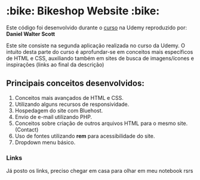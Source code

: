 <h1>:bike: Bikeshop Website :bike: </h1>

<p>Este código foi desenvolvido durante o <a href="https://www.udemy.com/course/responsive-web-design-tutorial-course-html5-css3-bootstrap/">curso</a> na Udemy reproduzido por: <b>Daniel Walter Scott</b></p>

<p>Este site consiste na segunda aplicação realizada no curso da Udemy. O intuito desta parte do curso é aprofundar-se em conceitos mais específicos de HTML e CSS, auxiliando também em sites de busca de imagens/ícones e inspirações (links ao final da descrição) </p>

<h2>Principais conceitos desenvolvidos:</h2>

<ol>
    <li>Conceitos mais avançados de HTML e CSS.</li>
    <li>Utilizando alguns recursos de responsividade.</li>
    <li>Hospedagem do site com Bluehost.</li> 
    <li>Envio de e-mail utilizando PHP.</li> 
    <li>Conceitos sobre criação de outros arquivos HTML para o mesmo site. (Contact)</li> 
    <li>Uso de fontes utilizando <b>rem</b> para acessibilidade do site.</li>
     <li>Dropdown menu básico.</li> 
</ol>

<h3> Links </h3>

<p>Já posto os links, preciso chegar em casa para olhar em meu notebook rsrs</p>
